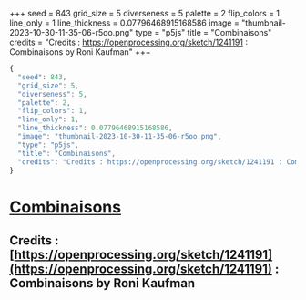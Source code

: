 +++
seed = 843
grid_size = 5
diverseness = 5
palette = 2
flip_colors = 1
line_only = 1
line_thickness = 0.07796468915168586
image = "thumbnail-2023-10-30-11-35-06-r5oo.png"
type = "p5js"
title = "Combinaisons"
credits = "Credits : https://openprocessing.org/sketch/1241191 : Combinaisons by Roni Kaufman"
+++




~~~javascript
{
  "seed": 843,
  "grid_size": 5,
  "diverseness": 5,
  "palette": 2,
  "flip_colors": 1,
  "line_only": 1,
  "line_thickness": 0.07796468915168586,
  "image": "thumbnail-2023-10-30-11-35-06-r5oo.png",
  "type": "p5js",
  "title": "Combinaisons",
  "credits": "Credits : https://openprocessing.org/sketch/1241191 : Combinaisons by Roni Kaufman"
}
~~~



# [Combinaisons](https://openprocessing.org/sketch/2066485)

## Credits : [https://openprocessing.org/sketch/1241191](https://openprocessing.org/sketch/1241191) : Combinaisons by Roni Kaufman 

